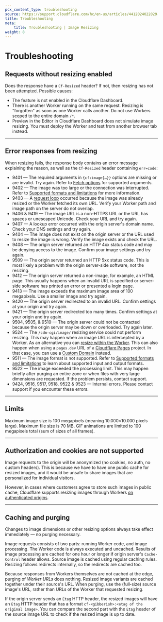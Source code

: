 ```yaml
---
pcx_content_type: troubleshooting
source: https://support.cloudflare.com/hc/en-us/articles/4412024022029-Troubleshoot-Image-Resizing-problems
title: Troubleshooting
meta:
    title: Troubleshooting | Image Resizing
weight: 8
---
```


# Troubleshooting


## Requests without resizing enabled

Does the response have a `Cf-Resized` header? If not, then resizing has not been attempted. Possible causes:

-   The feature is not enabled in the Cloudflare Dashboard.
-   There is another Worker running on the same request. Resizing is "forgotten" as soon as one Worker calls another. Do not use Workers scoped to the entire domain `/*`.
-   Preview in the Editor in Cloudflare Dashboard does not simulate image resizing. You must deploy the Worker and test from another browser tab instead.

___

## Error responses from resizing

When resizing fails, the response body contains an error message explaining the reason, as well as the `Cf-Resized` header containing `err=code`:

-  9401 — The required arguments in `{cf:image{…}}` options are missing or are invalid. Try again. Refer to [Fetch options](/images/transform-images/transform-via-workers/#fetch-options) for supported arguments.
-  9402 — The image was too large or the connection was interrupted. Refer to [Supported formats and limitations](/images/transform-images/) for more information.
-  9403 — A [request loop](/images/transform-images/transform-via-workers/#prevent-request-loops) occurred because the image was already resized or the Worker fetched its own URL. Verify your Worker path and image path on the server do not overlap.
-  9406 & 9419 — The image URL is a non-HTTPS URL or the URL has spaces or unescaped Unicode. Check your URL and try again.
-  9407 — A lookup error occurred with the origin server's domain name. Check your DNS settings and try again.
-  9404 — The image does not exist on the origin server or the URL used to resize the image is wrong. Verify the image exists and check the URL.
-  9408 — The origin server returned an HTTP 4xx status code and may be denying access to the image. Confirm your image settings and try again.
-  9509 — The origin server returned an HTTP 5xx status code. This is most likely a problem with the origin server-side software, not the resizing.
-  9412 — The origin server returned a non-image, for example, an HTML page. This usually happens when an invalid URL is specified or server-side software has printed an error or presented a login page.
-  9413 — The image exceeds the maximum image area of 100 megapixels. Use a smaller image and try again.
-  9420 — The origin server redirected to an invalid URL. Confirm settings at your origin and try again.
-  9421 — The origin server redirected too many times. Confirm settings at your origin and try again.
-  9504, 9505, & 9510 — The origin server could not be contacted because the origin server may be down or overloaded. Try again later.
-  9524 — The `/cdn-cgi/image/` resizing service could not perform resizing. This may happen when an image URL is intercepted by a Worker. As an alternative you can [resize within the Worker](/images/transform-images/transform-via-workers/). This can also happen when using a `pages.dev` URL of a [Cloudflare Pages](/pages/) project. In that case, you can use a [Custom Domain](/pages/configuration/custom-domains/) instead.
-  9511 — The image format is not supported. Refer to [Supported formats and limitations](/images/transform-images/) to learn about supported input and output formats.
-  9522 — The image exceeded the processing limit. This may happen briefly after purging an entire zone or when files with very large dimensions are requested. If the problem persists, contact support.
-  9424, 9516, 9517, 9518, 9522 & 9523 — Internal errors. Please contact support if you encounter these errors.

___

## Limits

Maximum image size is 100 megapixels (meaning 10.000×10.000 pixels large). Maximum file size is 70 MB. GIF animations are limited to 100 megapixels total (sum of sizes of all frames).

___

## Authorization and cookies are not supported

Image requests to the origin will be anonymized (no cookies, no auth, no custom headers). This is because we have to have one public cache for resized images, and it would be unsafe to share images that are personalized for individual visitors.

However, in cases where customers agree to store such images in public cache, Cloudflare supports resizing images through Workers [on authenticated origins](/images/transform-images/transform-via-workers/).

___

## Caching and purging

Changes to image dimensions or other resizing options always take effect immediately — no purging necessary.

Image requests consists of two parts: running Worker code, and image processing. The Worker code is always executed and uncached. Results of image processing are cached for one hour or longer if origin server's `Cache-Control` header allows. Source image is cached using regular caching rules. Resizing follows redirects internally, so the redirects are cached too.

Because responses from Workers themselves are not cached at the edge, purging of _Worker URLs_ does nothing. Resized image variants are cached together under their source's URL. When purging, use the (full-size) source image's URL, rather than URLs of the Worker that requested resizing.

If the origin server sends an `Etag` HTTP header, the resized images will have an `Etag` HTTP header that has a format `cf-<gibberish>:<etag of the original image>`. You can compare the second part with the `Etag` header of the source image URL to check if the resized image is up to date.